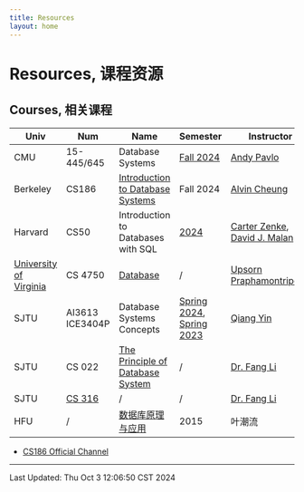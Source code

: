 ```yaml
---
title: Resources
layout: home
---
```

# Resources, 课程资源

## Courses, 相关课程

| Univ                                                                                   | Num                                                   | Name                                                                           | Semester                                                                                                                                      | Instructor                                                                                  |
| -------------------------------------------------------------------------------------- | ----------------------------------------------------- | ------------------------------------------------------------------------------ | --------------------------------------------------------------------------------------------------------------------------------------------- | ------------------------------------------------------------------------------------------- |
| CMU                                                                                    | 15-445/645                                            | Database Systems                                                               | [Fall 2024](https://15445.courses.cs.cmu.edu/fall2024/)                                                                                       | [Andy Pavlo](https://www.cs.cmu.edu/~pavlo)                                                 |
| Berkeley                                                                               | CS186                                                 | [Introduction to Database Systems](https://cs186berkeley.net/)                 | Fall 2024                                                                                                                                     | [Alvin Cheung](https://people.eecs.berkeley.edu/~akcheung/)                                 |
| Harvard                                                                                | CS50                                                  | Introduction to Databases with SQL                                             | [2024](https://cs50.harvard.edu/sql/2024/)                                                                                                    | [Carter Zenke](https://carterzenke.me/),<br>[David J. Malan](https://cs.harvard.edu/malan/) |
| [University of Virginia](https://engineering.virginia.edu/department/computer-science) | CS 4750                                               | [Database](https://www.cs.virginia.edu/~up3f/cs4750/syllabus.html)             | /                                                                                                                                             | [Upsorn Praphamontripong](mailto:upsorn@virginia.edu?Subject=CS4750-S23)                    |
| SJTU                                                                                   | AI3613<br>ICE3404P                                    | Database Systems Concepts                                                      | [Spring 2024](https://www.cs.sjtu.edu.cn/~qyin/teaching/db2024/),  [Spring 2023](https://www.cs.sjtu.edu.cn/~qyin/teaching/db2023/index.html) | [Qiang Yin](https://cs.sjtu.edu.cn/~qyin)                                                   |
| SJTU                                                                                   | CS 022                                                | [The Principle of Database System](https://www.cs.sjtu.edu.cn/~li-fang/DB.htm) | /                                                                                                                                             | [Dr. Fang Li](https://www.cs.sjtu.edu.cn/~li-fang/)                                         |
| SJTU                                                                                   | [CS 316](https://www.cs.sjtu.edu.cn/~li-fang/DB2.htm) | /                                                                              | /                                                                                                                                             | [Dr. Fang Li](https://www.cs.sjtu.edu.cn/~li-fang/)                                         |
| HFU                                                                                    | /                                                     | [数据库原理与应用](http://zlgc.hfuu.edu.cn/mooc/2015/ycl/index.htm)                    | 2015                                                                                                                                          | 叶潮流                                                                                         |

- [CS186 Official Channel](https://www.youtube.com/@CS186Berkeley/)

---

Last Updated: Thu Oct  3 12:06:50 CST 2024

